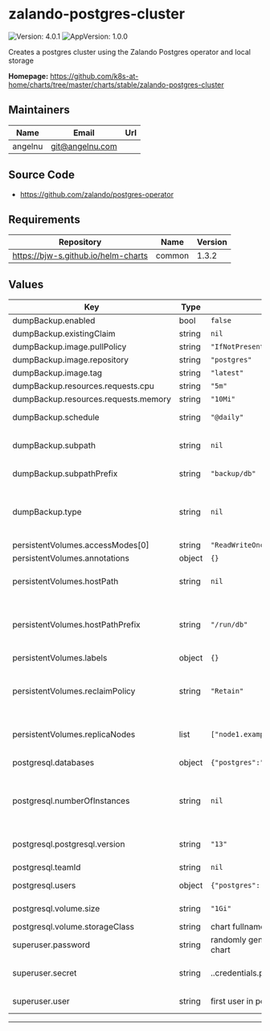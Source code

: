 # zalando-postgres-cluster

![Version: 4.0.1](https://img.shields.io/badge/Version-4.0.1-informational?style=flat-square) ![AppVersion: 1.0.0](https://img.shields.io/badge/AppVersion-1.0.0-informational?style=flat-square)

Creates a postgres cluster using the Zalando Postgres operator and local storage

**Homepage:** <https://github.com/k8s-at-home/charts/tree/master/charts/stable/zalando-postgres-cluster>

## Maintainers

| Name | Email | Url |
| ---- | ------ | --- |
| angelnu | <git@angelnu.com> |  |

## Source Code

* <https://github.com/zalando/postgres-operator>

## Requirements

| Repository | Name | Version |
|------------|------|---------|
| https://bjw-s.github.io/helm-charts | common | 1.3.2 |

## Values

| Key | Type | Default | Description |
|-----|------|---------|-------------|
| dumpBackup.enabled | bool | `false` | Enable backups to a PVC |
| dumpBackup.existingClaim | string | `nil` | existing claim |
| dumpBackup.image.pullPolicy | string | `"IfNotPresent"` | image pull policy |
| dumpBackup.image.repository | string | `"postgres"` | image used for the backups |
| dumpBackup.image.tag | string | `"latest"` | image pull tag |
| dumpBackup.resources.requests.cpu | string | `"5m"` | requested cpu for backup |
| dumpBackup.resources.requests.memory | string | `"10Mi"` | requested memory for backup |
| dumpBackup.schedule | string | `"@daily"` | Backup schedule for postgres dumps |
| dumpBackup.subpath | string | `nil` | Persistent volume claim subpath for the backups @default: <subpathPrefix/<release-name> |
| dumpBackup.subpathPrefix | string | `"backup/db"` | Persistent volume claim subpath prefix for the backups |
| dumpBackup.type | string | `nil` | Sets the persistence type. Valid options are pvc, emptyDir, hostPath or custom. See [common chart persistence doc](https://github.com/k8s-at-home/library-charts/blob/main/charts/stable/common/values.yaml) |
| persistentVolumes.accessModes[0] | string | `"ReadWriteOnce"` |  |
| persistentVolumes.annotations | object | `{}` |  |
| persistentVolumes.hostPath | string | `nil` | Local path for the persistent volumes @default: <hostPathPrefix/<release-name> |
| persistentVolumes.hostPathPrefix | string | `"/run/db"` | Local prefix for persistent volumes NOTE: The default is in tempfs - you should change to a persistent place for production!!! |
| persistentVolumes.labels | object | `{}` |  |
| persistentVolumes.reclaimPolicy | string | `"Retain"` | persistentVolumeReclaimPolicy for the persistent volumes Recicle will delete content once DB is deleted while Retain (default) will keep it. |
| persistentVolumes.replicaNodes | list | `["node1.example.com","node2.example.com"]` | Replica nodes Must set with at least 2 nodes for the cluster to be highly available |
| postgresql.databases | object | `{"postgres":"postgres"}` | databases to create and their user |
| postgresql.numberOfInstances | string | `nil` | Number of replicas It will be automatically set with the number of replicaNodes so any values set here are ignored. |
| postgresql.postgresql.version | string | `"13"` | Postgres version to deploy - see which versions are supported by the operator |
| postgresql.teamId | string | `nil` | team Id for the DB cluster |
| postgresql.users | object | `{"postgres":["superuser","createdb"]}` | DB users to create (see operator) |
| postgresql.volume.size | string | `"1Gi"` | Size of the persistance volume to allocate |
| postgresql.volume.storageClass | string | chart fullname | Name of the storage class |
| superuser.password | string | randomly generated on first install of the chart | Superuser password |
| superuser.secret | string | <user>.<db name>.credentials.postgresql.acid.zalan.do | Superuser k8s secret name. It must match the patter used by the operator |
| superuser.user | string | first user in postgresql.users | Superuser user used for cronjobs |

----------------------------------------------
